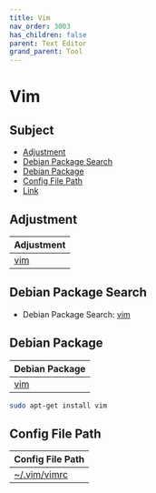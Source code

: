```yaml
---
title: Vim
nav_order: 3003
has_children: false
parent: Text Editor
grand_parent: Tool
---
```



# Vim




## Subject

* [Adjustment](#adjustment)
* [Debian Package Search](#debian-package-search)
* [Debian Package](#debian-package)
* [Config File Path](#config-file-path)
* [Link](#link)




## Adjustment

| Adjustment |
| --- |
| [vim](https://github.com/samwhelp/debian-adjustment/tree/main/prototype/main/tool-config/part/vim) |




## Debian Package Search

* Debian Package Search: [vim](https://packages.debian.org/search?searchon=names&keywords=vim)




## Debian Package

| Debian Package |
| --- |
| [vim](https://packages.debian.org/stable/vim) |

``` sh
sudo apt-get install vim
```




## Config File Path

| Config File Path |
| ---------------- |
| [~/.vim/vimrc](https://github.com/samwhelp/debian-adjustment/blob/main/prototype/main/tool-config/part/vim/asset/overlay/etc/skel/.vim/vimrc) |
